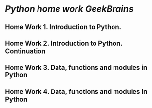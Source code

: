 # *Python home work GeekBrains* 

## Home Work 1. Introduction to Python. ##

## Home Work 2. Introduction to Python. Continuation ##

## Home Work 3. Data, functions and modules in Python ##

## Home Work 4. Data, functions and modules in Python ##